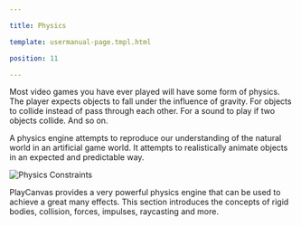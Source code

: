 ---
title: Physics
template: usermanual-page.tmpl.html
position: 11
---

Most video games you have ever played will have some form of physics. The player expects objects to fall under the influence of gravity. For objects to collide instead of pass through each other. For a sound to play if two objects collide. And so on.

A physics engine attempts to reproduce our understanding of the natural world in an artificial game world. It attempts to realistically animate objects in an expected and predictable way.

![Physics Constraints][1]

PlayCanvas provides a very powerful physics engine that can be used to achieve a great many effects. This section introduces the concepts of rigid bodies, collision, forces, impulses, raycasting and more.

[1]: /images/user-manual/physics/physics-constraints.gif

